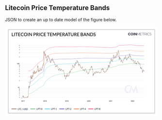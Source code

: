 ## Litecoin Price Temperature Bands

JSON to create an up to date model of the figure below. 

![Bands](./Litecoin_Price_Temperature_Bands.png)